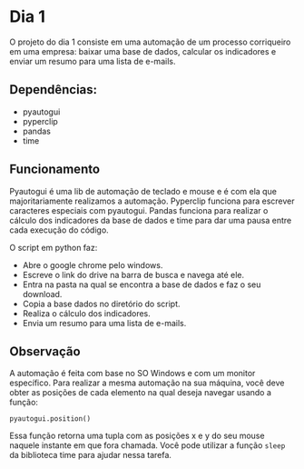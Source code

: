 # Dia 1

O projeto do dia 1 consiste em uma automação de um processo corriqueiro em uma empresa: baixar uma base de dados, calcular os indicadores e enviar um resumo para uma lista de e-mails.

## Dependências:
- pyautogui
- pyperclip
- pandas
- time

## Funcionamento

Pyautogui é uma lib de automação de teclado e mouse e é com ela que majoritariamente realizamos a automação. Pyperclip funciona para escrever caracteres especiais com pyautogui. Pandas funciona para realizar o cálculo dos indicadores da base de dados e time para dar uma pausa entre cada execução do código.

O script em python faz:
- Abre o google chrome pelo windows.
- Escreve o link do drive na barra de busca e navega até ele.
- Entra na pasta na qual se encontra a base de dados e faz o seu download.
- Copia a base dados no diretório do script.
- Realiza o cálculo dos indicadores.
- Envia um resumo para uma lista de e-mails.

## Observação

A automação é feita com base no SO Windows e com um monitor específico. Para realizar a mesma automação na sua máquina, você deve obter as posições de cada elemento na qual deseja navegar usando a função:

``pyautogui.position()``

Essa função retorna uma tupla com as posições x e y do seu mouse naquele instante em que fora chamada.
Você pode utilizar a função ``sleep`` da biblioteca time para ajudar nessa tarefa.
